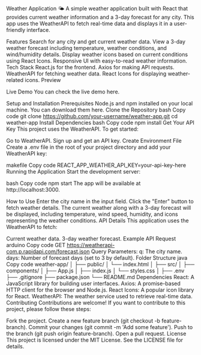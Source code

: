 Weather Application 🌤
A simple weather application built with React that provides current weather information and a 3-day forecast for any city. This app uses the WeatherAPI to fetch real-time data and displays it in a user-friendly interface.

Features
Search for any city and get current weather data.
View a 3-day weather forecast including temperature, weather conditions, and wind/humidity details.
Display weather icons based on current conditions using React Icons.
Responsive UI with easy-to-read weather information.
Tech Stack
React.js for the frontend.
Axios for making API requests.
WeatherAPI for fetching weather data.
React Icons for displaying weather-related icons.
Preview

Live Demo
You can check the live demo here.

Setup and Installation
Prerequisites
Node.js and npm installed on your local machine. You can download them here.
Clone the Repository
bash
Copy code
git clone https://github.com/your-username/weather-app.git
cd weather-app
Install Dependencies
bash
Copy code
npm install
Get Your API Key
This project uses the WeatherAPI. To get started:

Go to WeatherAPI.
Sign up and get an API key.
Create Environment File
Create a .env file in the root of your project directory and add your WeatherAPI key:

makefile
Copy code
REACT_APP_WEATHER_API_KEY=your-api-key-here
Running the Application
Start the development server:

bash
Copy code
npm start
The app will be available at http://localhost:3000.

How to Use
Enter the city name in the input field.
Click the "Enter" button to fetch weather details.
The current weather along with a 3-day forecast will be displayed, including temperature, wind speed, humidity, and icons representing the weather conditions.
API Details
This application uses the WeatherAPI to fetch:

Current weather data.
3-day weather forecast.
Example API Request
arduino
Copy code
GET https://weatherapi-com.p.rapidapi.com/forecast.json
Query Parameters:
q: The city name.
days: Number of forecast days (set to 3 by default).
Folder Structure
java
Copy code
weather-app/
│
├── public/
│   └── index.html
│
├── src/
│   ├── components/
│   ├── App.js
│   ├── index.js
│   └── styles.css
│
├── .env
├── .gitignore
├── package.json
└── README.md
Dependencies
React: A JavaScript library for building user interfaces.
Axios: A promise-based HTTP client for the browser and Node.js.
React Icons: A popular icon library for React.
WeatherAPI: The weather service used to retrieve real-time data.
Contributing
Contributions are welcome! If you want to contribute to this project, please follow these steps:

Fork the project.
Create a new feature branch (git checkout -b feature-branch).
Commit your changes (git commit -m 'Add some feature').
Push to the branch (git push origin feature-branch).
Open a pull request.
License
This project is licensed under the MIT License. See the LICENSE file for details.

